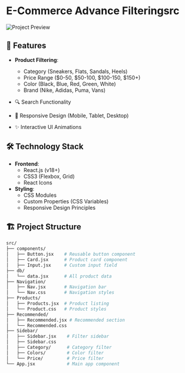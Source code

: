 # E-Commerce Advance Filteringsrc

![Project Preview](https://reliable-vacherin-78a9d8.netlify.app/) <!-- Add your project screenshot URL -->

## 📌 Features
- **Product Filtering**:
  - Category (Sneakers, Flats, Sandals, Heels)
  - Price Range ($0-50, $50-100, $100-150, $150+)
  - Color (Black, Blue, Red, Green, White)
  - Brand (Nike, Adidas, Puma, Vans)
  
- 🔍 Search Functionality
- 📱 Responsive Design (Mobile, Tablet, Desktop)
- ✨ Interactive UI Animations

## 🛠️ Technology Stack
- **Frontend**: 
  - React.js (v18+)
  - CSS3 (Flexbox, Grid)
  - React Icons
- **Styling**:
  - CSS Modules
  - Custom Properties (CSS Variables)
  - Responsive Design Principles

## 🏗️ Project Structure
```bash
src/
├── components/
│   ├── Button.jsx    # Reusable button component
│   ├── Card.jsx      # Product card component
│   ├── Input.jsx     # Custom input field
├── db/
│   └── data.jsx      # All product data
├── Navigation/
│   ├── Nav.jsx       # Navigation bar
│   └── Nav.css       # Navigation styles
├── Products/
│   ├── Products.jsx  # Product listing
│   └── Product.css   # Product styles
├── Recommended/
│   ├── Recommended.jsx # Recommended section
│   └── Recommended.css 
├── Sidebar/
│   ├── Sidebar.jsx    # Filter sidebar
│   ├── Sidebar.css    
│   ├── Category/      # Category filter
│   ├── Colors/        # Color filter
│   └── Price/         # Price filter
└── App.jsx            # Main app component